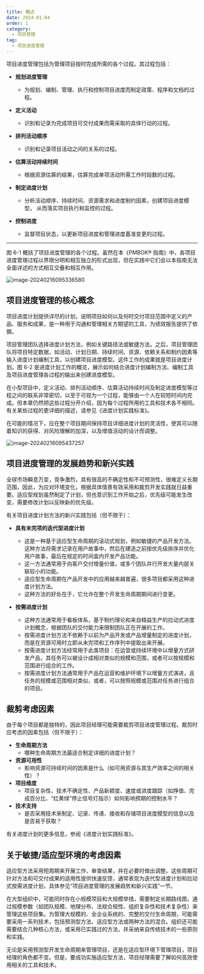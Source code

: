 ```yaml
---
title: 概述
date: 2024-01-04
order: 1
category:
  - 项目管理
tag:
  - 项目进度管理
---
```


项目进度管理包括为管理项目按时完成所需的各个过程。其过程包括：

* **规划进度管理** 
  * 为规划、编制、管理、执行和控制项目进度而制定政策、程序和文档的过程。


* **定义活动**
  * 识别和记录为完成项目可交付成果而需采取的具体行动的过程。


* **排列活动顺序**
  * 识别和记录项目活动之间的关系的过程。


* **估算活动持续时间**
  * 根据资源估算的结果，估算完成单项活动所需工作时段数的过程。


* **制定进度计划**
  * 分析活动顺序、持续时间、资源需求和进度制约因素，创建项目进度模型， 从而落实项目执行和监控的过程。


* **控制进度**
  * 监督项目状态，以更新项目进度和管理进度基准变更的过程。


---

图 6-1 概括了项目进度管理的各个过程。虽然在本《PMBOK® 指南》中，各项目进度管理过程以界限分明和相互独立的形式出现，但在实践中它们会以本指南无法全面详述的方式相互交叠和相互作用。

![image-20240216095336580](https://raw.githubusercontent.com/GodX-18/picBed/main/image-20240216095336580.png)

## 项目进度管理的核心概念

项目进度计划提供详尽的计划，说明项目如何以及何时交付项目范围中定义的产品、服务和成果，是一种用于沟通和管理相关方期望的工具，为绩效报告提供了依据。

项目管理团队选择进度计划方法，例如关键路径法或敏捷方法。之后，项目管理团队将项目特定数据，如活动、计划日期、持续时间、资源、依赖关系和制约因素等输入进度计划编制工具，以创建项目进度模型。这件工作的成果就是项目进度计划。图 6-2 是进度计划工作的概览，展示如何结合进度计划编制方法、编制工具及项目进度管理各过程的输出来创建进度模型。

在小型项目中，定义活动、排列活动顺序、估算活动持续时间及制定进度模型等过程之间的联系非常密切，以至于可视为一个过程，能够由一个人在较短时间内完成。但本章仍然把这些过程分开介绍，因为每个过程所用的工具和技术各不相同。有关某些过程的更详细的描述，请参见《进度计划实践标准》。

在可能的情况下，应在整个项目期间保持项目详细进度计划的灵活性，使其可以随着知识的获得、对风险理解的加深，以及增值活动的设计而调整。

![image-20240216095437257](https://raw.githubusercontent.com/GodX-18/picBed/main/image-20240216095437257.png)

## 项目进度管理的发展趋势和新兴实践

全球市场瞬息万变，竞争激烈，具有很高的不确定性和不可预测性，很难定义长期范围，因此，为应对环境变化，根据具体情景有效采用和裁剪开发实践就日益重要。适应型规划虽然制定了计划，但也意识到工作开始之后，优先级可能发生改变，需要修改计划以反映新的优先级。

有关项目进度计划方法的新兴实践包括（但不限于）：

* **具有未完项的迭代型进度计划**
  * 这是一种基于适应型生命周期的滚动式规划，例如敏捷的产品开发方法。这种方法将需求记录在用户故事中，然后在建造之前按优先级排序并优化用户故事，最后在规定的时间盒内开发产品功能。
  * 这一方法通常用于向客户交付增量价值，或多个团队并行开发大量内部关联较小的功能。
  * 适应型生命周期在产品开发中的应用越来越普遍，很多项目都采用这种进度计划方法。
  * 这种方法的好处在于，它允许在整个开发生命周期期间进行变更。

* **按需进度计划**
  * 这种方法通常用于看板体系，基于制约理论和来自精益生产的拉动式进度计划概念，根据团队的交付能力来限制团队正在开展的工作。
  * 按需进度计划方法不依赖于以前为产品开发或产品增量制定的进度计划，而是在资源可用时立即从未完项和工作序列中提取出来开展。
  * 按需进度计划方法经常用于此类项目：在运营或持续环境中以增量方式研发产品，其任务可以被设计成相对类似的规模和范围，或者可以按规模和范围进行组合的工作。
  * 按需进度计划方法通常用于产品在运营和维护环境下以增量方式演进，且任务的规模或范围相对类似，或者，可以按照规模或范围对任务进行组合的项目。

## 裁剪考虑因素

由于每个项目都是独特的，因此项目经理可能需要裁剪项目进度管理过程。裁剪时应考虑的因素包括（但不限于）： 

* **生命周期方法**
  * 哪种生命周期方法最适合制定详细的进度计划？
* **资源可用性**
  * 影响资源可持续时间的因素是什么（如可用资源与其生产效率之间的相关性）？
* **项目维度**
  *  项目复杂性、技术不确定性、产品新颖度、速度或进度跟踪（如挣值、完成百分比、“红黄绿”停止信号灯指示）如何影响预期的控制水平？ 
* **技术支持**
  * 是否采用技术来制定、记录、传递、接收和存储项目进度模型的信息以及是否易于获取？ 

有关进度计划的更多信息，参阅《进度计划实践标准》。

## 关于敏捷/适应型环境的考虑因素

适应型方法采用短周期来开展工作、审查结果，并在必要时做出调整。这些周期可针对方法和可交付成果的适用性提供快速反馈，通常表现为迭代型进度计划和拉动式按需进度计划，具体参见“项目进度管理的发展趋势和新兴实践”一节。

在大型组织中，可能同时存在小规模项目和大规模举措，需要制定长期路线图，通过规模参数（如团队规模、地理分布、法规合规性、组织复杂性和技术复杂性）来管理这些项目集。为管理大规模的、全企业系统的、完整的交付生命周期，可能需要采用一系列技术，包括预测型方法、适应型方法或两种方法的混合。组织还可能需要结合几种核心方法，或采用已实践过的方法，并采纳来自传统技术的一些原则和实践。

无论是采用预测型开发生命周期来管理项目，还是在适应型环境下管理项目，项目经理的角色都不变。但是，要成功实施适应型方法，项目经理需要了解如何高效使用相关的工具和技术。
